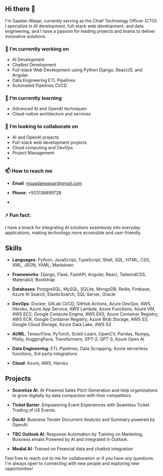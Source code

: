## Hi there 👋

I'm Saadan Waqar, currently serving as the Chief Technology Officer (CTO). I specialize in AI development, full-stack web development, and data engineering, and I have a passion for leading projects and teams to deliver innovative solutions.

### 🔭 I’m currently working on
- AI Development
- Chatbot Development
- Full-stack Web Development using Python Django, ReactJS, and Angular
- Data Engineering ETL Pipelines
- Automated Pipelines CI/CD

### 🌱 I’m currently learning
- Advanced AI and OpenAI techniques
- Cloud-native architecture and services

### 👯 I’m looking to collaborate on
- AI and OpenAI projects
- Full-stack web development projects
- Cloud computing and DevOps
- Project Management
- 
### 📫 How to reach me
- **Email**: msaadanwaqar@gmail.com
- **Phone**: +923136899728

- 
### ⚡ Fun fact: 
I have a knack for integrating AI solutions seamlessly into everyday applications, making technology more accessible and user-friendly.

## Skills
- **Languages**: Python, JavaScript, TypeScript, Shell, SQL, HTML, CSS, XML, JSON, YAML, Markdown

- **Frameworks**: Django, Flask, FastAPI, Angular, React, TailwindCSS, MaterialUI, Bootstrap

- **Databases**: PostgreSQL, MySQL, SQLite, MongoDB, Redis, Firebase, Azure AI Search, ElasticSearch, SQL Server, Oracle

- **DevOps**: Docker, GitLab CI/CD, GitHub Actions, Azure DevOps, AWS, Heroku, Azure App Service, AWS Lambda, Azure Functions, Azure VM, AWS EC2, Google Compute Engine, AWS EKS, Azure Container Registry, AWS ECR, Google Container Registry, Azure Blob Storage, AWS S3, Google Cloud Storage, Azure Data Lake, AWS S3

- **AI/ML**: TensorFlow, PyTorch, Scikit-Learn, OpenCV, Pandas, Numpy, Plotly, HuggingFace, Transformers, GPT-2, GPT-3, Azure Open AI

- **Data Engineering**: ETL Pipelines, Data Scrapping, Azure serverless functions, 3rd party integrations

- **Cloud**: Azure, AWS, Heroku

## Projects

- **Scoretize AI**: AI-Powered Sales Pitch Generation and help organizations to grow digitally by data comparsion with their competitors.

- **Ticket Barter**: Empowering Event Experiences with Seamless Ticket Trading of US Events.

- **DocAI**: Buisness Tender Document Analysis and Summary powered by OpenAI.

- **TBC Outlook AI**: Response Automation by Training on Marketing, Buisness emails Powered by AI and integrated in Outlook.

- **Medial AI**: Trained on Financial data and chatbot integration

Feel free to reach out to me for collaboration or if you have any questions. I'm always open to connecting with new people and exploring new opportunities!
